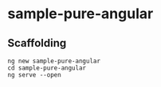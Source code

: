 # sample-pure-angular

## Scaffolding
```
ng new sample-pure-angular
cd sample-pure-angular
ng serve --open
```
